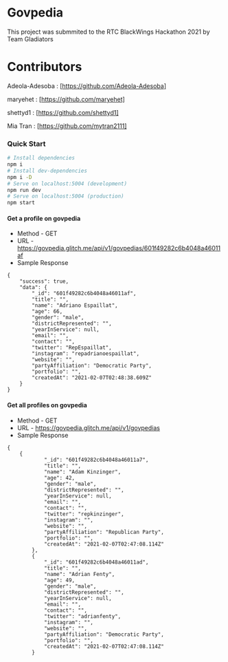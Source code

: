 # Govpedia

This project was submmited to the RTC BlackWings Hackathon 2021 by Team Gladiators

# Contributors

Adeola-Adesoba : [https://github.com/Adeola-Adesoba]

maryehet : [https://github.com/maryehet]

shettyd1 : [https://github.com/shettyd1]

Mia Tran : [https://github.com/mytran2111]


### Quick Start
```bash
# Install dependencies
npm i
# Install dev-dependencies
npm i -D
# Serve on localhost:5004 (development)
npm run dev
# Serve on localhost:5004 (production)
npm start
```

#### Get a profile on govpedia
* Method - GET
* URL - https://govpedia.glitch.me/api/v1/govpedias/601f49282c6b4048a46011af
* Sample Response
```
{
    "success": true,
    "data": {
        "_id": "601f49282c6b4048a46011af",
        "title": "",
        "name": "Adriano Espaillat",
        "age": 66,
        "gender": "male",
        "districtRepresented": "",
        "yearInService": null,
        "email": "",
        "contact": "",
        "twitter": "RepEspaillat",
        "instagram": "repadrianoespaillat",
        "website": "",
        "partyAffiliation": "Democratic Party",
        "portfolio": "",
        "createdAt": "2021-02-07T02:48:38.609Z"
    }
}
```

#### Get all profiles on govpedia
* Method - GET
* URL - https://govpedia.glitch.me/api/v1/govpedias
* Sample Response
```
{
    {
            "_id": "601f49282c6b4048a46011a7",
            "title": "",
            "name": "Adam Kinzinger",
            "age": 42,
            "gender": "male",
            "districtRepresented": "",
            "yearInService": null,
            "email": "",
            "contact": "",
            "twitter": "repkinzinger",
            "instagram": "",
            "website": "",
            "partyAffiliation": "Republican Party",
            "portfolio": "",
            "createdAt": "2021-02-07T02:47:08.114Z"
        },
        {
            "_id": "601f49282c6b4048a46011ad",
            "title": "",
            "name": "Adrian Fenty",
            "age": 49,
            "gender": "male",
            "districtRepresented": "",
            "yearInService": null,
            "email": "",
            "contact": "",
            "twitter": "adrianfenty",
            "instagram": "",
            "website": "",
            "partyAffiliation": "Democratic Party",
            "portfolio": "",
            "createdAt": "2021-02-07T02:47:08.114Z"
        }
```

